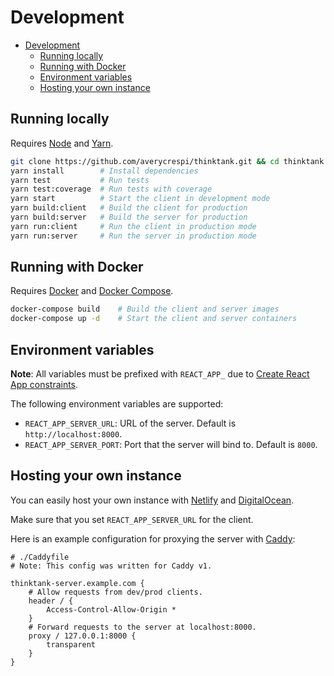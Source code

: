 # Development

- [Development](#development)
  - [Running locally](#running-locally)
  - [Running with Docker](#running-with-docker)
  - [Environment variables](#environment-variables)
  - [Hosting your own instance](#hosting-your-own-instance)

## Running locally

Requires [Node](https://nodejs.org/en/) and [Yarn](https://yarnpkg.com/).

```sh
git clone https://github.com/averycrespi/thinktank.git && cd thinktank
yarn install        # Install dependencies
yarn test           # Run tests
yarn test:coverage  # Run tests with coverage
yarn start          # Start the client in development mode
yarn build:client   # Build the client for production
yarn build:server   # Build the server for production
yarn run:client     # Run the client in production mode
yarn run:server     # Run the server in production mode
```

## Running with Docker

Requires [Docker](https://www.docker.com/) and [Docker Compose](https://docs.docker.com/compose/).

```sh
docker-compose build    # Build the client and server images
docker-compose up -d    # Start the client and server containers
```

## Environment variables

**Note**: All variables must be prefixed with `REACT_APP_` due to [Create React App constraints](https://create-react-app.dev/docs/adding-custom-environment-variables/).

The following environment variables are supported:

- `REACT_APP_SERVER_URL`: URL of the server. Default is `http://localhost:8000`.
- `REACT_APP_SERVER_PORT`: Port that the server will bind to. Default is `8000`.

## Hosting your own instance

You can easily host your own instance with [Netlify](https://www.netlify.com/) and [DigitalOcean](https://www.digitalocean.com/).

Make sure that you set `REACT_APP_SERVER_URL` for the client.

Here is an example configuration for proxying the server with [Caddy](https://caddyserver.com/):

```
# ./Caddyfile
# Note: This config was written for Caddy v1.

thinktank-server.example.com {
    # Allow requests from dev/prod clients.
    header / {
        Access-Control-Allow-Origin *
    }
    # Forward requests to the server at localhost:8000.
    proxy / 127.0.0.1:8000 {
        transparent
    }
}
```
